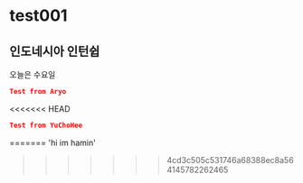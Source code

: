 # test001
## 인도네시아 인턴쉽
오늘은 수요일

``` json
Test from Aryo
```
<<<<<<< HEAD


``` json
Test from YuChoHee
```
=======
'hi im hamin'
>>>>>>> 4cd3c505c531746a68388ec8a564145782262465
